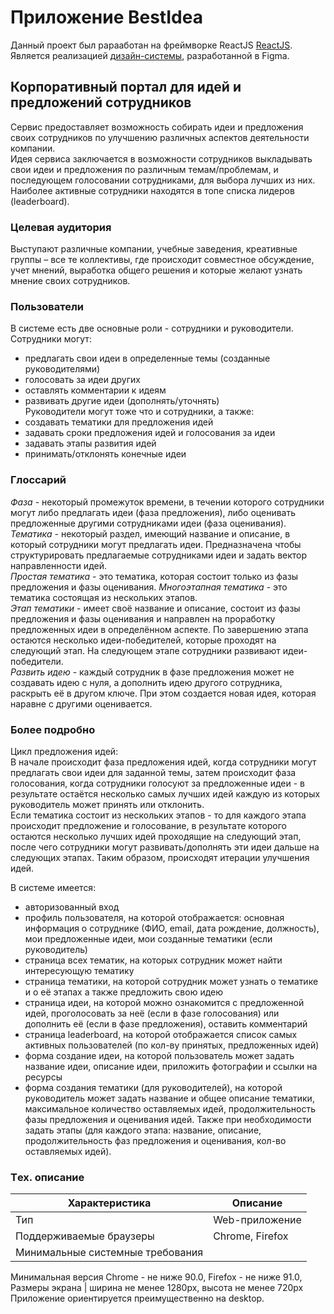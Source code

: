 # Приложение BestIdea

Данный проект был рарааботан на фреймворке ReactJS [ReactJS](https://reactjs.org/).\
Является реализацией [дизайн-системы](https://www.figma.com/file/PHVPZ4Qczf6jwT8xcKAQSf/Project_DavidenkoRR?node-id=55%3A3306), разработанной в Figma.

## Корпоративный портал для идей и предложений сотрудников

Сервис предоставляет возможность собирать идеи и предложения своих сотрудников по улучшению различных аспектов деятельности компании.\
Идея сервиса заключается в возможности сотрудников выкладывать свои идеи и предложения по различным темам/проблемам, и последующем голосовании сотрудниками, для выбора лучших из них.\
Наиболее активные сотрудники находятся в топе списка лидеров (leaderboard).

### Целевая аудитория

Выступают различные компании, учебные заведения, креативные группы – все те коллективы, где происходит совместное обсуждение, учет мнений, выработка общего решения и которые желают узнать мнение своих сотрудников.

### Пользователи

В системе есть две основные роли - сотрудники и руководители.\
Сотрудники могут:
- предлагать свои идеи в определенные темы (созданные руководителями)
- голосовать за идеи других
- оставлять комментарии к идеям
- развивать другие идеи (дополнять/уточнять)\
Руководители могут тоже что и сотрудники, а также:
- создавать тематики для предложения идей
- задавать сроки предложения идей и голосования за идеи
- задавать этапы развития идей
- принимать/отклонять конечные идеи

### Глоссарий

*Фаза* - некоторый промежуток времени, в течении которого сотрудники могут либо предлагать идеи (фаза предложения), либо оценивать предложенные другими сотрудниками идеи (фаза оценивания).\
*Тематика* - некоторый раздел, имеющий название и описание, в который сотрудники могут предлагать идеи. Предназначена чтобы структурировать предлагаемые сотрудниками идеи и задать вектор направленности идей.\
*Простая тематика* - это тематика, которая состоит только из фазы предложения и фазы оценивания.
*Многоэтапная тематика* - это тематика состоящая из нескольких этапов.\
*Этап тематики* - имеет своё название и описание, состоит из фазы предложения и фазы оценивания и направлен на проработку предложенных идеи в определённом аспекте. По завершению этапа остаются несколько идеи-победителей, которые проходят на следующий этап. На следующем этапе сотрудники развивают идеи-победители.\
*Развить идею* - каждый сотрудник в фазе предложения может не создавать идею  с нуля, а дополнить идею другого сотрудника, раскрыть её в другом ключе. При этом создается новая идея, которая наравне с другими оценивается.

### Более подробно

Цикл предложения идей:\
В начале происходит фаза предложения идей, когда сотрудники могут предлагать свои идеи для заданной темы, затем происходит фаза голосования, когда сотрудники голосуют за предложенные идеи - в результате остаётся несколько самых лучших идей каждую из которых руководитель может принять или отклонить.\
Если тематика состоит из нескольких этапов - то для каждого этапа происходит предложение и голосование, в результате которого остаются несколько лучших идей проходящие на следующий этап, после чего сотрудники могут развивать/дополнять эти идеи дальше на следующих этапах. Таким образом, происходят итерации улучшения идей.

В системе имеется:
- авторизованный вход
- профиль пользователя, на которой отображается: основная информация о сотруднике (ФИО, email, дата рождение, должность), мои предложенные идеи, мои созданные тематики (если руководитель)
- страница всех тематик, на которых сотрудник может найти интересующую тематику
- страница тематики, на которой сотрудник может узнать о тематике и о её этапах а также предложить свою идею
- страница идеи, на которой можно ознакомится с предложенной идей, проголосовать за неё (если в фазе голосования) или дополнить её (если в фазе предложения), оставить комментарий
- страница leaderboard, на которой отображается список самых активных пользователей (по кол-ву принятых, предложенных идей)
- форма создание идеи, на которой пользователь может задать название идеи, описание идеи, приложить фотографии и ссылки на ресурсы
- форма создания тематики (для руководителей), на которой руководитель может задать название и общее описание тематики, максимальное количество оставляемых идей, продолжительность фазы предложения и оценивания идей. Также при необходимости задать этапы (для каждого этапа: название, описание, продолжительность фаз предложения и оценивания, кол-во оставляемых идей).

### Тex. описание
Характеристика | Описание
------------- | -------------
Тип | Web-приложение
Поддерживаемые браузеры | Chrome, Firefox
Минимальные системные требования |
Минимальная версия Chrome - не ниже 90.0, Firefox - не ниже 91.0,
Размеры экрана | ширина не менее 1280px, высота не менее 720px
Приложение ориентируется преимущественно на desktop.
